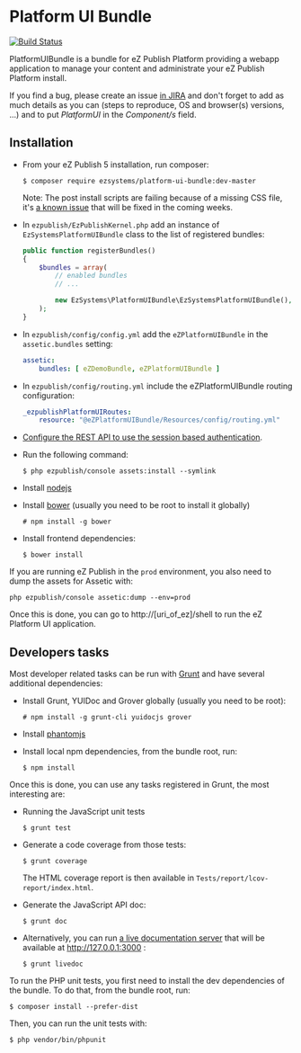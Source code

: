 # Platform UI Bundle

[![Build Status](https://travis-ci.org/ezsystems/PlatformUIBundle.svg?branch=master)](https://travis-ci.org/ezsystems/PlatformUIBundle)

PlatformUIBundle is a bundle for eZ Publish Platform providing a webapp
application to manage your content and administrate your eZ Publish Platform
install.

If you find a bug, please create an issue [in JIRA](https://jira.ez.no/) and
don't forget to add as much details as you can (steps to reproduce, OS and
browser(s) versions, ...) and to put *PlatformUI* in the *Component/s* field.

## Installation

* From your eZ Publish 5 installation, run composer:

  ```
  $ composer require ezsystems/platform-ui-bundle:dev-master
  ```
  Note: The post install scripts are failing because of a missing CSS file, it's
  [a known issue](https://jira.ez.no/browse/EZP-23128) that will be fixed in the
  coming weeks.

* In `ezpublish/EzPublishKernel.php` add an instance of
  `EzSystemsPlatformUIBundle` class to the list of registered bundles:

  ```php
  public function registerBundles()
  {
      $bundles = array(
          // enabled bundles
          // ...

          new EzSystems\PlatformUIBundle\EzSystemsPlatformUIBundle(),
      );
  }
  ```
* In `ezpublish/config/config.yml` add the `eZPlatformUIBundle` in the
  `assetic.bundles` setting:

  ```yml
  assetic:
      bundles: [ eZDemoBundle, eZPlatformUIBundle ]
  ```
* In `ezpublish/config/routing.yml` include the eZPlatformUIBundle routing
  configuration:

  ```yml
  _ezpublishPlatformUIRoutes:
      resource: "@eZPlatformUIBundle/Resources/config/routing.yml"
  ```
* [Configure the REST API to use the session based authentication](https://doc.ez.no/display/EZP/REST+API+Authentication).
* Run the following command:

  ```
  $ php ezpublish/console assets:install --symlink
  ```
* Install [nodejs](http://nodejs.org/)
* Install [bower](http://bower.io/) (usually you need to be root to install it
  globally)

  ```
  # npm install -g bower
  ```
* Install frontend dependencies:

  ```
  $ bower install
  ```

If you are running eZ Publish in the `prod` environment, you also need to dump
the assets for Assetic with:

```
php ezpublish/console assetic:dump --env=prod
```

Once this is done, you can go to http://[uri\_of\_ez]/shell to run the eZ Platform
UI application.

## Developers tasks

Most developer related tasks can be run with [Grunt](http://gruntjs.com/) and
have several additional dependencies:

* Install Grunt, YUIDoc and Grover globally (usually you need to be root):

  ```
  # npm install -g grunt-cli yuidocjs grover
  ```
* Install [phantomjs](http://phantomjs.org)
* Install local npm dependencies, from the bundle root, run:

  ```
  $ npm install
  ```

Once this is done, you can use any tasks registered in Grunt, the most
interesting are:

* Running the JavaScript unit tests

  ```
  $ grunt test
  ```
* Generate a code coverage from those tests:

  ```
  $ grunt coverage
  ```
  The HTML coverage report is then available in `Tests/report/lcov-report/index.html`.
* Generate the JavaScript API doc:

  ```
  $ grunt doc
  ```
* Alternatively, you can run [a live documentation
  server](http://yui.github.io/yuidoc/args/index.html#server) that will be
  available at http://127.0.0.1:3000 :

  ```
  $ grunt livedoc
  ```

To run the PHP unit tests, you first need to install the dev dependencies of the
bundle. To do that, from the bundle root, run:

```
$ composer install --prefer-dist
```

Then, you can run the unit tests with:

```
$ php vendor/bin/phpunit
```
